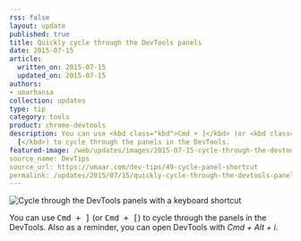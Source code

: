 ```yaml
---
rss: false
layout: update
published: true
title: Quickly cycle through the DevTools panels
date: 2015-07-15
article:
  written_on: 2015-07-15
  updated_on: 2015-07-15
authors:
- umarhansa
collection: updates
type: tip
category: tools
product: chrome-devtools
description: You can use <kbd class="kbd">Cmd + ]</kbd> (or <kbd class="kbd">Cmd +
  [</kbd>) to cycle through the panels in the DevTools.
featured-image: /web/updates/images/2015-07-15-cycle-through-the-devtools-panels-with-a-keyboard-shortcut/cycle-panel-shortcut.gif
source_name: DevTips
source_url: https://umaar.com/dev-tips/49-cycle-panel-shortcut
permalink: /updates/2015/07/15/quickly-cycle-through-the-devtools-panels.html
---
```

<img src="/web/updates/images/2015-07-15-cycle-through-the-devtools-panels-with-a-keyboard-shortcut/cycle-panel-shortcut.gif" alt="Cycle through the DevTools panels with a keyboard shortcut">

You can use <kbd class="kbd">Cmd + ]</kbd> (or <kbd class="kbd">Cmd + [</kbd>) to cycle through the panels in the DevTools. Also as a reminder, you can open DevTools with <em>Cmd + Alt + i</em>.




		